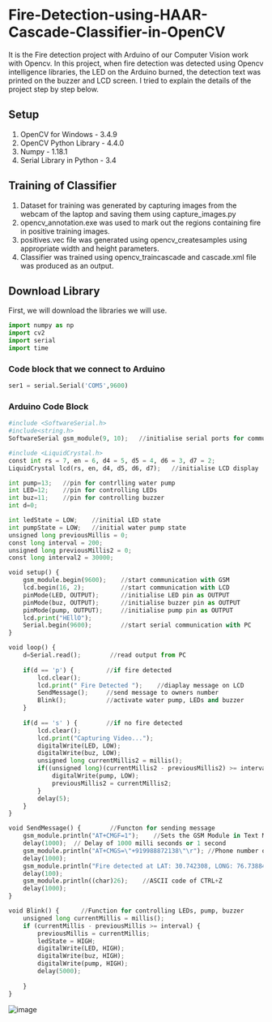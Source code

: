 
 # Fire-Detection-using-HAAR-Cascade-Classifier-in-OpenCV
It is the Fire detection project with Arduino of our Computer Vision work with Opencv. In this project, when fire detection was detected using Opencv intelligence libraries, the LED on the Arduino burned, the detection text was printed on the buzzer and LCD screen. I tried to explain the details of the project step by step below.


## Setup
1. OpenCV for Windows - 3.4.9
2. OpenCV Python Library - 4.4.0
3. Numpy - 1.18.1
4. Serial Library in Python - 3.4

## Training of Classifier
1. Dataset for training was generated by capturing images from the webcam of the laptop and saving them using capture_images.py
2. opencv_annotation.exe was used to mark out the regions containing fire in positive training images.
3. positives.vec file was generated using opencv_createsamples using appropriate width and height parameters.
4. Classifier was trained using opencv_traincascade and cascade.xml file was produced as an output.

## Download Library 

First, we will download the libraries we will use.
```Python
import numpy as np
import cv2
import serial
import time

```

### Code block that we connect to Arduino


```Python
ser1 = serial.Serial('COM5',9600)
```
### Arduino Code Block

```Python
#include <SoftwareSerial.h>
#include<string.h>
SoftwareSerial gsm_module(9, 10);   //initialise serial ports for communication with GSM module

#include <LiquidCrystal.h>
const int rs = 7, en = 6, d4 = 5, d5 = 4, d6 = 3, d7 = 2;
LiquidCrystal lcd(rs, en, d4, d5, d6, d7);   //initialise LCD display

int pump=13;   //pin for contrlling water pump
int LED=12;    //pin for controlling LEDs
int buz=11;    //pin for controlling buzzer
int d=0;

int ledState = LOW;    //initial LED state
int pumpState = LOW;   //initial water pump state
unsigned long previousMillis = 0; 
const long interval = 200;  
unsigned long previousMillis2 = 0; 
const long interval2 = 30000;  

void setup() {
    gsm_module.begin(9600);    //start communication with GSM
    lcd.begin(16, 2);          //start communication with LCD
    pinMode(LED, OUTPUT);      //initialise LED pin as OUTPUT
    pinMode(buz, OUTPUT);      //initialise buzzer pin as OUTPUT
    pinMode(pump, OUTPUT);     //initialise pump pin as OUTPUT
    lcd.print("HEllO");
    Serial.begin(9600);        //start serial communication with PC
}

void loop() {
    d=Serial.read();        //read output from PC
   
    if(d == 'p') {         //if fire detected
        lcd.clear();
        lcd.print(" Fire Detected ");    //diaplay message on LCD
        SendMessage();     //send message to owners number
        Blink();           //activate water pump, LEDs and buzzer
    }
  
    if(d == 's' ) {        //if no fire detected
        lcd.clear();
        lcd.print("Capturing Video...");    
        digitalWrite(LED, LOW); 
        digitalWrite(buz, LOW); 
        unsigned long currentMillis2 = millis();
        if((unsigned long)(currentMillis2 - previousMillis2) >= interval2) {   
            digitalWrite(pump, LOW);
            previousMillis2 = currentMillis2;
        }
        delay(5);
    }
}

void SendMessage() {        //Functon for sending message
    gsm_module.println("AT+CMGF=1");    //Sets the GSM Module in Text Mode
    delay(1000);  // Delay of 1000 milli seconds or 1 second
    gsm_module.println("AT+CMGS=\"+919988872138\"\r"); //Phone number on which alert is sent
    delay(1000);
    gsm_module.println("Fire detected at LAT: 30.742308, LONG: 76.738843");    //SMS alert
    delay(100);
    gsm_module.println((char)26);    //ASCII code of CTRL+Z
    delay(1000);
}

void Blink() {      //Function for controlling LEDs, pump, buzzer
    unsigned long currentMillis = millis();
    if (currentMillis - previousMillis >= interval) {
        previousMillis = currentMillis;
        ledState = HIGH;
        digitalWrite(LED, HIGH);
        digitalWrite(buz, HIGH);
        digitalWrite(pump, HIGH);
        delay(5000);
        
    }
}

```
![image](https://user-images.githubusercontent.com/67556543/182863449-db1e2caf-c51b-44a1-adaa-6ed1f4e74555.png)

